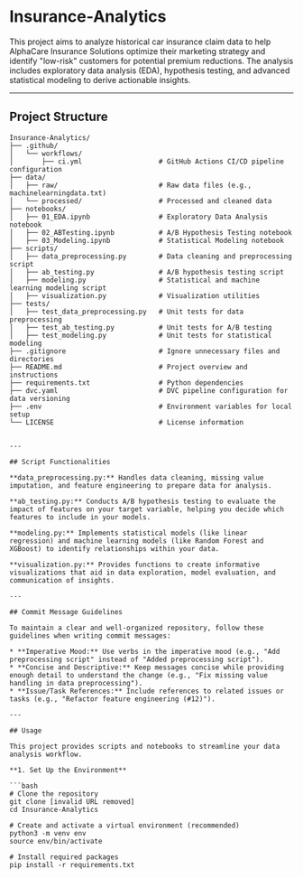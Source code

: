 # Insurance-Analytics

This project aims to analyze historical car insurance claim data to help AlphaCare Insurance Solutions optimize their marketing strategy and identify "low-risk" customers for potential premium reductions. The analysis includes exploratory data analysis (EDA), hypothesis testing, and advanced statistical modeling to derive actionable insights.

---

## Project Structure

```plaintext
Insurance-Analytics/
├── .github/
│   └── workflows/
│       ├── ci.yml                   # GitHub Actions CI/CD pipeline configuration
├── data/
│   ├── raw/                         # Raw data files (e.g., machinelearningdata.txt)
│   └── processed/                   # Processed and cleaned data
├── notebooks/
│   ├── 01_EDA.ipynb                 # Exploratory Data Analysis notebook
│   ├── 02_ABTesting.ipynb           # A/B Hypothesis Testing notebook
│   ├── 03_Modeling.ipynb            # Statistical Modeling notebook
├── scripts/
│   ├── data_preprocessing.py        # Data cleaning and preprocessing script
│   ├── ab_testing.py                # A/B hypothesis testing script
│   ├── modeling.py                  # Statistical and machine learning modeling script
│   ├── visualization.py             # Visualization utilities
├── tests/
│   ├── test_data_preprocessing.py   # Unit tests for data preprocessing
│   ├── test_ab_testing.py           # Unit tests for A/B testing
│   ├── test_modeling.py             # Unit tests for statistical modeling
├── .gitignore                       # Ignore unnecessary files and directories
├── README.md                        # Project overview and instructions
├── requirements.txt                 # Python dependencies
├── dvc.yaml                         # DVC pipeline configuration for data versioning
├── .env                             # Environment variables for local setup
└── LICENSE                          # License information


---

## Script Functionalities

**data_preprocessing.py:** Handles data cleaning, missing value imputation, and feature engineering to prepare data for analysis.

**ab_testing.py:** Conducts A/B hypothesis testing to evaluate the impact of features on your target variable, helping you decide which features to include in your models.

**modeling.py:** Implements statistical models (like linear regression) and machine learning models (like Random Forest and XGBoost) to identify relationships within your data.

**visualization.py:** Provides functions to create informative visualizations that aid in data exploration, model evaluation, and communication of insights.

---

## Commit Message Guidelines

To maintain a clear and well-organized repository, follow these guidelines when writing commit messages:

* **Imperative Mood:** Use verbs in the imperative mood (e.g., "Add preprocessing script" instead of "Added preprocessing script").
* **Concise and Descriptive:** Keep messages concise while providing enough detail to understand the change (e.g., "Fix missing value handling in data preprocessing").
* **Issue/Task References:** Include references to related issues or tasks (e.g., "Refactor feature engineering (#12)").

---

## Usage

This project provides scripts and notebooks to streamline your data analysis workflow.

**1. Set Up the Environment**

```bash
# Clone the repository
git clone [invalid URL removed]
cd Insurance-Analytics

# Create and activate a virtual environment (recommended)
python3 -m venv env
source env/bin/activate

# Install required packages
pip install -r requirements.txt